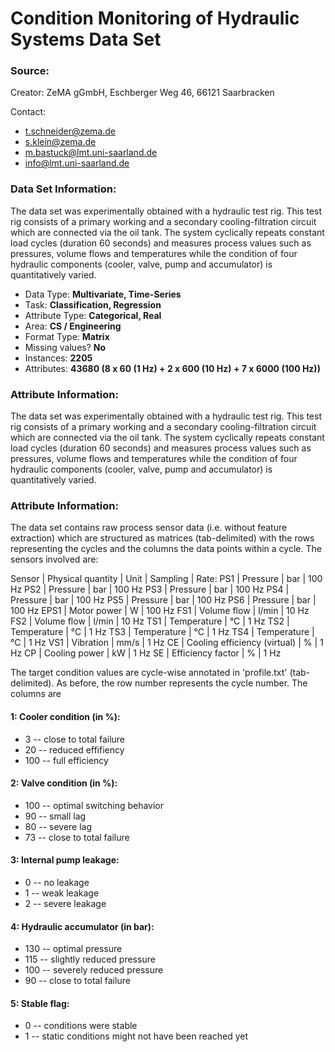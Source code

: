 # Condition Monitoring of Hydraulic Systems Data Set

### Source:

Creator: ZeMA gGmbH, Eschberger Weg 46, 66121 Saarbracken

Contact:
  - t.schneider@zema.de
  - s.klein@zema.de
  - m.bastuck@lmt.uni-saarland.de
  - info@lmt.uni-saarland.de

### Data Set Information:

The data set was experimentally obtained with a hydraulic test rig. This test rig consists of a primary working and a secondary cooling-filtration circuit which are connected via the oil tank. The system cyclically repeats constant load cycles (duration 60 seconds) and measures process values such as pressures, volume flows and temperatures while the condition of four hydraulic components (cooler, valve, pump and accumulator) is quantitatively varied.

- Data Type:          **Multivariate, Time-Series**
- Task:               **Classification, Regression**
- Attribute Type:     **Categorical, Real**
- Area:               **CS / Engineering**
- Format Type:        **Matrix**
- Missing values?     **No**
- Instances:          **2205**
- Attributes:         **43680 (8 x 60 (1 Hz) + 2 x 600 (10 Hz) + 7 x 6000 (100 Hz))**

### Attribute Information:

The data set was experimentally obtained with a hydraulic test rig. This test rig consists of a primary working and a secondary cooling-filtration circuit which are connected via the oil tank. The system cyclically repeats constant load cycles (duration 60 seconds) and measures process values such as pressures, volume flows and temperatures while the condition of four hydraulic components (cooler, valve, pump and accumulator) is quantitatively varied.

### Attribute Information:

The data set contains raw process sensor data (i.e. without feature extraction) which are structured as matrices (tab-delimited) with the rows representing the cycles and the columns the data points within a cycle. The sensors involved are:

Sensor | Physical quantity | Unit | Sampling | Rate:
PS1 | Pressure | bar | 100 Hz
PS2 | Pressure | bar | 100 Hz
PS3 | Pressure | bar | 100 Hz
PS4 | Pressure | bar | 100 Hz
PS5 | Pressure | bar | 100 Hz
PS6 | Pressure | bar | 100 Hz
EPS1 | Motor power | W | 100 Hz
FS1 | Volume flow | l/min | 10 Hz
FS2 | Volume flow | l/min | 10 Hz
TS1 | Temperature | °C | 1 Hz
TS2 | Temperature | °C | 1 Hz
TS3 | Temperature | °C | 1 Hz
TS4 | Temperature | °C | 1 Hz
VS1 | Vibration | mm/s | 1 Hz
CE | Cooling efficiency (virtual) | % | 1 Hz
CP | Cooling power | kW | 1 Hz
SE | Efficiency factor | % | 1 Hz

The target condition values are cycle-wise annotated in 'profile.txt' (tab-delimited). As before, the row number represents the cycle number. The columns are

#### 1: Cooler condition (in %):
- 3 -- close to total failure
- 20 -- reduced effifiency
- 100 -- full efficiency

#### 2: Valve condition (in %):
- 100 -- optimal switching behavior
- 90 -- small lag
- 80 -- severe lag
- 73 -- close to total failure

#### 3: Internal pump leakage:
- 0 -- no leakage
- 1 -- weak leakage
- 2 -- severe leakage

#### 4: Hydraulic accumulator (in bar):
- 130 -- optimal pressure
- 115 -- slightly reduced pressure
- 100 -- severely reduced pressure
- 90 -- close to total failure

#### 5: Stable flag:
- 0 -- conditions were stable
- 1 -- static conditions might not have been reached yet

